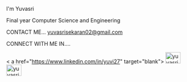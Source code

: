 I'm Yuvasri

Final year Computer Science and Engineering

CONTACT ME...
yuvasrisekaran02@gmail.com

CONNECT WITH ME IN....

< a href="https://www.linkedin.com/in/yuvi27" target="blank">         <img align="centre" src="https://github.com/user-attachments/assets/a766f3da-748d-4229-b679-85bfcdaf049d" alt="yuvasri_s" height="30" width="40"/> </a>   <a href=" www.hackerrank.com/profile/yuvasrisekaran02" target="blank"> <img align="centre" src="https://github.com/user-attachments/assets/d9f8f2f5-e5b6-4149-93d0-5ce75cf5f991" alt="yuvasri_s" height="30" width="40"/> </a> 




